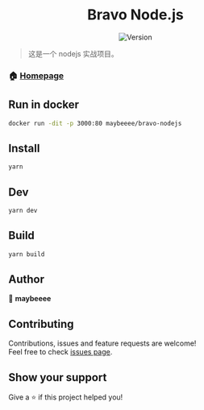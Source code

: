 <h1 align="center">Bravo Node.js</h1>
<p align="center">
  <img alt="Version" src="https://img.shields.io/badge/version-0.0.1-blue.svg?cacheSeconds=2592000" />
</p>

> 这是一个 nodejs 实战项目。

### 🏠 [Homepage](https://github.com/maybeeee/nodejs#readme)

## Run in docker

```sh
docker run -dit -p 3000:80 maybeeee/bravo-nodejs
```

## Install

```sh
yarn
```

## Dev

```sh
yarn dev
```

## Build

```sh
yarn build
```

## Author

👤 **maybeeee**

## Contributing

Contributions, issues and feature requests are welcome!<br />Feel free to check [issues page](https://github.com/maybeeee/nodejs/issues).

## Show your support

Give a ⭐️ if this project helped you!
